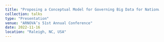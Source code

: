 ```yaml
---
title: "Proposing a Conceptual Model for Governing Big Data for Nationwide-coordinated Social Security System in China"
collection: talks
type: "Presentation"
venue: "ARNOVA’s 51st Annual Conference"
date: 2022-11-16
location: "Raleigh, NC, USA"
---
```

